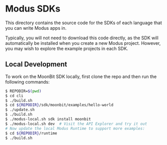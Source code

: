# Modus SDKs

This directory contains the source code for the SDKs of each language that you can write Modus apps
in.

Typically, you will not need to download this code directly, as the SDK will automatically be
installed when you create a new Modus project. However, you may wish to explore the example projects
in each SDK.

## Local Development

To work on the MoonBit SDK locally, first clone the repo and then run the following commands:

```bash
$ REPODIR=$(pwd)
$ cd cli
$ ./build.sh
$ cd ${REPODIR}/sdk/moonbit/examples/hello-world
$ ./update.sh
$ ./build.sh
$ ./modus-local.sh sdk install moonbit
$ ./modus-local.sh dev  # Visit the API Explorer and try it out
# Now update the local Modus Runtime to support more examples:
$ cd ${REPODIR}/runtime
$ ./build.sh
```
